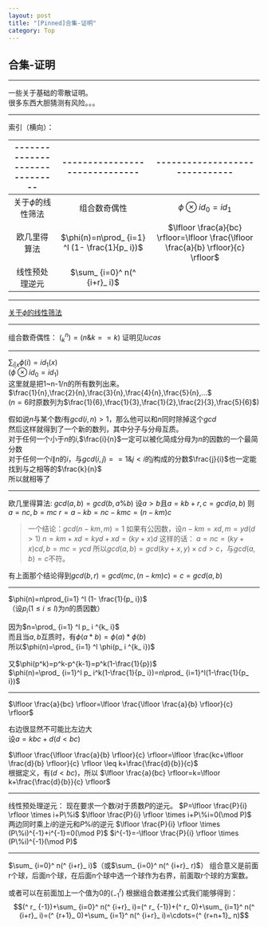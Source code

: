 ```yaml
---
layout: post
title: "[Pinned]合集-证明"
category: Top
---
```


## 合集-证明

---
一些关于基础的零散证明。  
很多东西大胆猜测有风险。。。  

---

索引（横向）：

|------------------------------|------------------------------|------------------------------|
| :---------------: | :---------------: | :---------------: |
| 关于$\phi$的线性筛法 | 组合数奇偶性 | $\phi \otimes id_ 0 = id_ 1$ |
| 欧几里得算法 | $\phi(n)=n\prod_ {i=1} ^l (1- \frac{1}{p_ i})$ | $\lfloor \frac{a}{bc} \rfloor=\lfloor \frac{\lfloor \frac{a}{b} \rfloor}{c} \rfloor$ |
| 线性预处理逆元 | $\sum_ {i=0}^ n(^ {i+r}_ i)$ |

---


[关于$\phi$的线性筛法](https://blog.csdn.net/Clove_unique/article/details/50805803)

---
组合数奇偶性：
$(^n _ k)=(n\&k==k)$
证明见$lucas$

---
$\sum_ {i|x}\phi(i)=id_ 1(x)$  
($\phi \otimes id_ 0 = id_ 1$)  
这里就是把1~n-1/n的所有数列出来。  
$\frac{1}{n},\frac{2}{n},\frac{3}{n},\frac{4}{n},\frac{5}{n},...$  
($n=6$时原数列为$\frac{1}{6},\frac{1}{3},\frac{1}{2},\frac{2}{3},\frac{5}{6}$)  

假如说$n$与某个数$i$有$gcd(i,n)>1$，那么他可以和$n$同时除掉这个$gcd$  
然后这样就得到了一个新的数列，其中分子与分母互质。  
对于任何一个小于$n$的$i$,$\frac{i}{n}$一定可以被化简成分母为$n$的因数的一个最简分数  
对于任何一个$i\|n$的$i$，与$gcd(i,j)==1\&j<i$的$j$构成的分数$\frac{j}{i}$也一定能找到与之相等的$\frac{k}{n}$  
所以就相等了

---
欧几里得算法: $gcd(a,b)=gcd(b,a\%b)$
设$a>b$且$a=kb+r,c=gcd(a,b)$
则$a=nc,b=mc$
$r=a-kb=nc-kmc=(n-km)c$
>一个结论：$gcd(n-km,m)=1$
如果有公因数，设$n-km=xd,m=yd(d>1)$
$n=km+xd=kyd+xd=(ky+x)d$
这样的话：
$a=nc=(ky+x)cd,b=mc=ycd$
所以$gcd(a,b)=gcd(ky+x,y) \times cd>c$，与$gcd(a,b)=c$不符。

有上面那个结论得到$gcd(b,r)=gcd(mc,(n-km)c)=c=gcd(a,b)$

---
$\phi(n)=n\prod_{i=1} ^l (1- \frac{1}{p_ i})$  
（设$p_ i(1\leq i \leq l)$为$n$的质因数）  

因为$n=\prod_ {i=1} ^l p_ i ^{k_ i}$  
而且当$a,b$互质时，有$\phi(a * b)=\phi(a) * \phi(b)$  
所以$\phi(n)=\prod_ {i=1} ^l \phi(p_ i ^{k_ i})$  

又$\phi(p^k)=p^k-p^{k-1}=p^k(1-\frac{1}{p})$  
$\phi(n)=\prod_ {i=1}^l p_ i^k(1-\frac{1}{p_ i})=n\prod_ {i=1}^l(1-\frac{1}{p_ i})$

---
$\lfloor \frac{a}{bc} \rfloor=\lfloor \frac{\lfloor \frac{a}{b} \rfloor}{c} \rfloor$  

右边很显然不可能比左边大  
设$a=kbc+d(d<bc)$  

$\lfloor \frac{\lfloor \frac{a}{b} \rfloor}{c} \rfloor=\lfloor \frac{kc+\lfloor \frac{d}{b} \rfloor}{c} \rfloor \leq k+\frac{\frac{d}{b}}{c}$  
根据定义，有$(d<bc)$，所以
$\lfloor \frac{a}{bc} \rfloor=k=\lfloor k+\frac{\frac{d}{b}}{c} \rfloor$

---
线性预处理逆元：
现在要求一个数$i$对于质数$P$的逆元。
$P=\lfloor \frac{P}{i} \rfloor \times i+P\%i$
$\lfloor \frac{P}{i} \rfloor \times i+P\%i=0(\mod P)$
两边同时乘上$i$的逆元和$P\%i$的逆元
$\lfloor \frac{P}{i} \rfloor \times (P\%i)^{-1}+i^{-1}=0(\mod P)$
$i^{-1}=-\lfloor \frac{P}{i} \rfloor \times (P\%i)^{-1}(\mod P)$

---
$\sum_ {i=0}^ n(^ {i+r}_ i)$（或$\sum_ {i=0}^ n(^ {i+r}_ r)$）
组合意义是前面r个球，后面n个球，在后面n个球中选一个球作为右界，前面取r个球的方案数。

或者可以在前面加上一个值为0的$(^ r_ {-1})$
根据组合数递推公式我们能够得到：
$$(^ r_ {-1})+\sum_ {i=0}^ n(^ {i+r}_ i)=(^ r_ {-1})+(^ r_ 0)+\sum_ {i=1}^ n(^ {i+r}_ i)=(^ {r+1}_ 0)+\sum_ {i=1}^ n(^ {i+r}_ i)=\cdots=(^ {r+n+1}_ n)$$